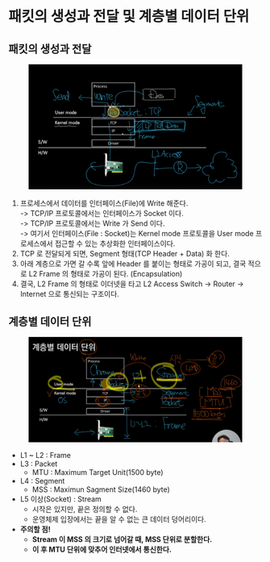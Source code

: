 # 패킷의 생성과 전달 및 계층별 데이터 단위

## 패킷의 생성과 전달

<figure><img src="../../../../../.gitbook/assets/image (7) (1) (1).png" alt=""><figcaption></figcaption></figure>

1. 프로세스에서 데이터를 인터페이스(File)에 Write 해준다.\
   \-> TCP/IP 프로토콜에서는 인터페이스가 Socket 이다.\
   \-> TCP/IP 프로토콜에서는 Write 가 Send 이다.\
   \-> 여기서 인터페이스(File : Socket)는 Kernel mode 프로토콜을 User mode 프로세스에서 접근할 수 있는 추상화한 인터페이스이다.
2. TCP 로 전달되게 되면, Segment 형태(TCP Header + Data) 화 한다.
3. 아래 계층으로 가면 갈 수록 앞에 Header 를 붙이는 형태로 가공이 되고, 결국 적으로 L2 Frame 의 형태로 가공이 된다. (Encapsulation)
4. 결국, L2 Frame 의 형태로 이더넷을 타고 L2 Access Switch -> Router -> Internet 으로 통신되는 구조이다.

## 계층별 데이터 단위

<figure><img src="../../../../../.gitbook/assets/image (8) (1) (1).png" alt=""><figcaption></figcaption></figure>

* L1 \~ L2 : Frame
* L3 : Packet
  * MTU : Maximum Target Unit(1500 byte)
* L4 : Segment
  * MSS : Maximun Sagment Size(1460 byte)
* L5 이상(Socket) : Stream
  * 시작은 있지만, 끝은 정의할 수 없다.
  * 운영체제 입장에서는 끝을 알 수 없는 큰 데이터 덩어리이다.
* **주의할 점!**
  * **Stream 이 MSS 의 크기로 넘어갈 때, MSS 단위로 분할한다.**
  * **이 후 MTU 단위에 맞추어 인터넷에서 통신한다.**
